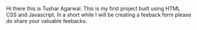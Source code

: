 Hi there this is Tushar Agarwal.
This is my first project built using HTML CSS and Javascript, In a short while I will be creating a feeback form please do share your valuable feebacks. 
